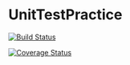 # UnitTestPractice

[![Build Status](https://travis-ci.org/Pdhenson/UnitTestPractice.svg?branch=master)](https://travis-ci.org/Pdhenson/UnitTestPractice)

[![Coverage Status](https://coveralls.io/repos/github/Pdhenson/UnitTestPractice/badge.svg?branch=master)](https://coveralls.io/github/Pdhenson/UnitTestPractice?branch=master)
